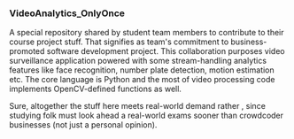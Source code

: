 ### VideoAnalytics_OnlyOnce ###
<p> A special repository shared by student team members to contribute to their course project stuff. That signifies as team's commitment to business-promoted software development project. This collaboration purposes video surveillance application powered with some stream-handling analytics features like face recognition, number plate detection, motion estimation etc. The core language is Python and the most of video processing code implements OpenCV-defined functions as well. </p><p>Sure, altogether the stuff here meets real-world demand rather , since studying folk must look ahead a real-world exams sooner than crowdcoder businesses (not just a personal opinion). </p>       
